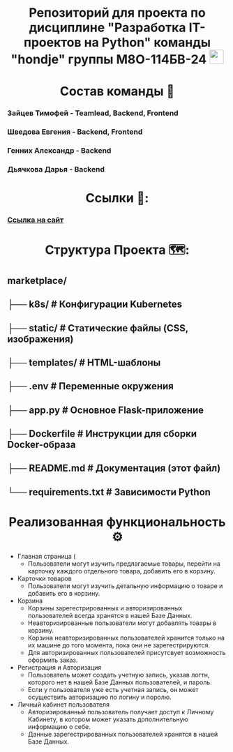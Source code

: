 <h1 align="center"> Репозиторий для проекта по дисциплине "Разработка IT-проектов на Python" команды "hondje" группы М8О-114БВ-24
<img src="https://github.com/blackcater/blackcater/raw/main/images/Hi.gif" height="32"/></h1>

<h1 align="center"> Состав команды 📜 </h1>

### Зайцев Тимофей - Teamlead, Backend, Frontend 
### Шведова Евгения - Backend, Frontend
### Генних Александр - Backend
### Дьячкова Дарья - Backend
 
### <h1 align="center"> Ссылки 🔗: </h1>
### <a href="" target="_blank">Ссылка на сайт</a>

### <h1 align="center"> Структура Проекта 🗺️: </h1>
## marketplace/
## ├── k8s/                    # Конфигурации Kubernetes
## ├── static/                 # Статические файлы (CSS, изображения)
## ├── templates/              # HTML-шаблоны
## ├── .env                    # Переменные окружения
## ├── app.py                  # Основное Flask-приложение
## ├── Dockerfile              # Инструкции для сборки Docker-образа
## ├── README.md               # Документация (этот файл)
## └── requirements.txt        # Зависимости Python

## <h1 align="center">Реализованная функциональность ⚙️ </h1>
- Главная страница (
    - Пользователи могут изучить предлагаемые товары, перейти на карточку каждого отдельного товара, добавить его в корзину.
- Карточки товаров
    - Пользователи могут изучить детальную информацию о товаре и добавить его в корзину.
- Корзина
  - Корзины зарегестрированных и авторизированных пользователей всегда хранятся в нашей Базе Данных.
  - Неавторизированные пользователи могут добавлять товары в корзину.
  - Корзина неавторизированных пользователей хранится только на их машине до того момента, пока они не зарегестрируются.
  - Для авторизированных пользователей присутсвует возможность оформить заказ.
- Регистрация и Авторизация
  - Пользователь может создать учетную запись, указав логтн, которого нет в нашей Базе Данных пользователей, и пароль.
  - Если у пользователя уже есть учетная запись, он может осуществить авторизацию по логину и поролю.
- Личный кабинет пользователя
  - Авторизированный пользователь получает доступ к Личному Кабинету, в котором может указать дополнительную информацию о себе.
  - Данные зарегестрированных пользователей хранятся в нашей Базе Данных.

 
